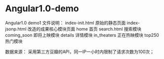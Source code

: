 # Angular1.0-demo
Angular1.0  demo1
文件说明：
index-init.html  原始的静态页面
index-jsonp.html  改造的成果核心模块页面
home 首页
search.html 搜索模块
coming_soon 即将上映模块
details  详情模块
in_theaters  正在热映模块
top250  热门模块

数据来源：
采用第三方豆瓣的API，同一IP一小时内限制了请求次数为100次；
